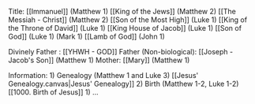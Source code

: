 Title:
	[[Immanuel]] (Matthew 1)
	[[King of the Jews]] (Matthew 2)
	[[The Messiah - Christ]] (Matthew 2)
	[[Son of the Most High]] (Luke 1)
	[[King of the Throne of David]] (Luke 1)
	[[King House of Jacob]] (Luke 1)
	[[Son of God]] (Luke 1) (Mark 1)
	[[Lamb of God]] (John 1)

Divinely Father : [[YHWH - GOD]]
Father (Non-biological): [[Joseph - Jacob's Son]] (Matthew 1)
Mother: [[Mary]] (Matthew 1)

Information:
	1) Genealogy (Matthew 1 and Luke 3)
		[[Jesus' Genealogy.canvas|Jesus' Genealogy]]
	2) Birth (Matthew 1-2, Luke 1-2)
		[[1000. Birth of Jesus]]
	1) ...
